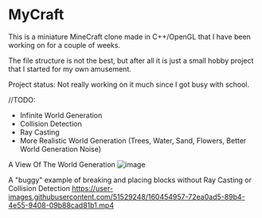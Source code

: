 # MyCraft

This is a miniature MineCraft clone made in C++/OpenGL that I have been working on for a couple of weeks.

The file structure is not the best, but after all it is just a small hobby project that I started for my own amusement.

Project status: Not really working on it much since I got busy with school.

//TODO:
- Infinite World Generation
- Collision Detection
- Ray Casting
- More Realistic World Generation (Trees, Water, Sand, Flowers, Better World Generation Noise)

A View Of The World Generation
![image](https://user-images.githubusercontent.com/51529248/160455177-98caf8bb-68ac-4c0e-a2db-eafedec92561.png)

A "buggy" example of breaking and placing blocks without Ray Casting or Collision Detection
https://user-images.githubusercontent.com/51529248/160454957-72ea0ad5-89b4-4e55-9408-09b88cad81b1.mp4


